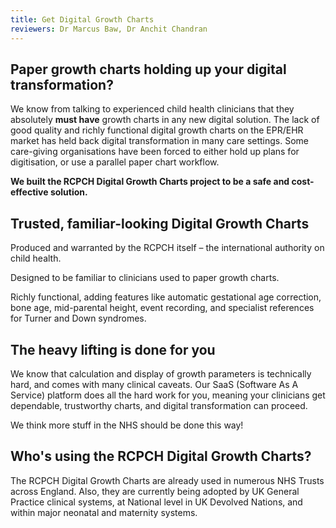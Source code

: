 ```yaml
---
title: Get Digital Growth Charts
reviewers: Dr Marcus Baw, Dr Anchit Chandran
---
```


## Paper growth charts holding up your digital transformation?

We know from talking to experienced child health clinicians that they absolutely **must have** growth charts in any new digital solution. The lack of good quality and richly functional digital growth charts on the EPR/EHR market has held back digital transformation in many care settings. Some care-giving organisations have been forced to either hold up plans for digitisation, or use a parallel paper chart workflow.

**We built the RCPCH Digital Growth Charts project to be a safe and cost-effective solution.**

## Trusted, familiar-looking Digital Growth Charts

Produced and warranted by the RCPCH itself – the international authority on child health.

Designed to be familiar to clinicians used to paper growth charts.

Richly functional, adding features like automatic gestational age correction, bone age, mid-parental height, event recording, and specialist references for Turner and Down syndromes.

## The heavy lifting is done for you

We know that calculation and display of growth parameters is technically hard, and comes with many clinical caveats. Our SaaS (Software As A Service) platform does all the hard work for you, meaning your clinicians get dependable, trustworthy charts, and digital transformation can proceed.

We think more stuff in the NHS should be done this way!

## Who's using the RCPCH Digital Growth Charts?

The RCPCH Digital Growth Charts are already used in numerous NHS Trusts across England. Also, they are currently being adopted by UK General Practice clinical systems, at National level in UK Devolved Nations, and within major neonatal and maternity systems.
